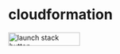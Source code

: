 # cloudformation


<a href="https://console.aws.amazon.com/cloudformation/home?region=us-east-1#/stacks/new?stackName=training&templateURL=https://raw.githubusercontent.com/shantanuo/cloudformation/master/updated/linux_training.tpl.txt">
<img alt="launch stack button" src="https://dmhnzl5mp9mj6.cloudfront.net/application-management_awsblog/images/cloudformation-launch-stack.png" style="width: 144px;height: 27px">
</a>


